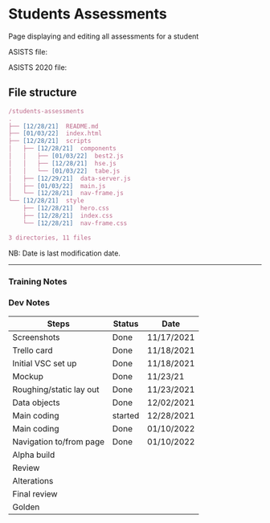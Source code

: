 # Students Assessments

Page displaying and editing all assessments for a student

ASISTS file:

ASISTS 2020 file:

## File structure

```javascript
/students-assessments
.
├── [12/28/21]  README.md
├── [01/03/22]  index.html
├── [12/28/21]  scripts
│   ├── [12/28/21]  components
│   │   ├── [01/03/22]  best2.js
│   │   ├── [12/28/21]  hse.js
│   │   └── [01/03/22]  tabe.js
│   ├── [12/29/21]  data-server.js
│   ├── [01/03/22]  main.js
│   └── [12/28/21]  nav-frame.js
└── [12/28/21]  style
    ├── [12/28/21]  hero.css
    ├── [12/28/21]  index.css
    └── [12/28/21]  nav-frame.css

3 directories, 11 files
```

NB: Date is last modification date.

---

### Training Notes

### Dev Notes

| Steps                   | Status  | Date       |
| ----------------------- | ------- | ---------- |
| Screenshots             | Done    | 11/17/2021 |
| Trello card             | Done    | 11/18/2021 |
| Initial VSC set up      | Done    | 11/18/2021 |
| Mockup                  | Done    | 11/23/21   |
| Roughing/static lay out | Done    | 11/23/2021 |
| Data objects            | Done    | 12/02/2021 |
| Main coding             | started | 12/28/2021 |
| Main coding             | Done    | 01/10/2022 |
| Navigation to/from page | Done    | 01/10/2022 |
| Alpha build             |         |            |
| Review                  |         |            |
| Alterations             |         |            |
| Final review            |         |            |
| Golden                  |         |            |
